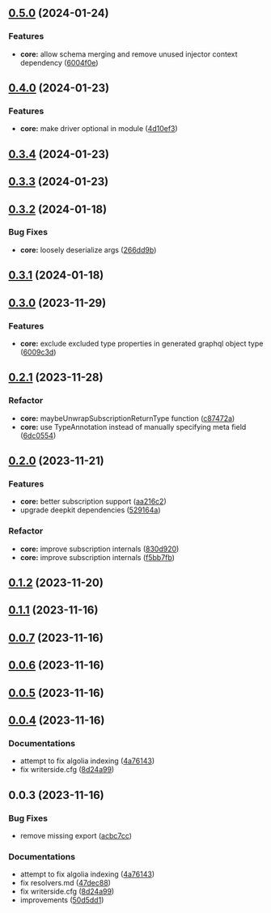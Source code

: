 

## [0.5.0](https://github.com/marcus-sa/deepkit-graphql/compare/core-v0.4.0...core-v0.5.0) (2024-01-24)


### Features

* **core:** allow schema merging and remove unused injector context dependency ([6004f0e](https://github.com/marcus-sa/deepkit-graphql/commit/6004f0e7f20712e289f3d009479ab02b00bd4ce4))

## [0.4.0](https://github.com/marcus-sa/deepkit-graphql/compare/core-v0.3.4...core-v0.4.0) (2024-01-23)


### Features

* **core:** make driver optional in module ([4d10ef3](https://github.com/marcus-sa/deepkit-graphql/commit/4d10ef36f0a6dd9d716ee1debeedb0a1b0f44da5))

## [0.3.4](https://github.com/marcus-sa/deepkit-graphql/compare/core-v0.3.3...core-v0.3.4) (2024-01-23)

## [0.3.3](https://github.com/marcus-sa/deepkit-graphql/compare/core-v0.3.2...core-v0.3.3) (2024-01-23)

## [0.3.2](https://github.com/marcus-sa/deepkit-graphql/compare/core-v0.3.1...core-v0.3.2) (2024-01-18)


### Bug Fixes

* **core:** loosely deserialize args ([266dd9b](https://github.com/marcus-sa/deepkit-graphql/commit/266dd9bca8ae43eb0cb9b1e2a991083a8b3a7978))

## [0.3.1](https://github.com/marcus-sa/deepkit-graphql/compare/core-v0.3.0...core-v0.3.1) (2024-01-18)

## [0.3.0](https://github.com/marcus-sa/deepkit-graphql/compare/core-v0.2.1...core-v0.3.0) (2023-11-29)


### Features

* **core:** exclude excluded type properties in generated graphql object type ([6009c3d](https://github.com/marcus-sa/deepkit-graphql/commit/6009c3d2d4c90658af75f31d6b06af204089be58))

## [0.2.1](https://github.com/marcus-sa/deepkit-graphql/compare/core-v0.2.0...core-v0.2.1) (2023-11-28)


### Refactor

* **core:** maybeUnwrapSubscriptionReturnType function ([c87472a](https://github.com/marcus-sa/deepkit-graphql/commit/c87472af98ab45b730ed0939d807aee94ee75242))
* **core:** use TypeAnnotation instead of manually specifying meta field ([6dc0554](https://github.com/marcus-sa/deepkit-graphql/commit/6dc05546e1b443a4d04bb191539f6369ceed16a9))

## [0.2.0](https://github.com/marcus-sa/deepkit-graphql/compare/core-v0.1.2...core-v0.2.0) (2023-11-21)


### Features

* **core:** better subscription support ([aa216c2](https://github.com/marcus-sa/deepkit-graphql/commit/aa216c220f2a2c030d49263b665a933658982843))
* upgrade deepkit dependencies ([529164a](https://github.com/marcus-sa/deepkit-graphql/commit/529164a3f2dd0088ef4b7b7319ac484e97562312))


### Refactor

* **core:** improve subscription internals ([830d920](https://github.com/marcus-sa/deepkit-graphql/commit/830d9202c90ab2a91889b74da823c948abbede34))
* **core:** improve subscription internals ([f5bb7fb](https://github.com/marcus-sa/deepkit-graphql/commit/f5bb7fbc417c9a34b11ac7909c60f0ffe987e1ab))

## [0.1.2](https://github.com/marcus-sa/deepkit-graphql/compare/core-v0.1.1...core-v0.1.2) (2023-11-20)

## [0.1.1](https://github.com/marcus-sa/deepkit-graphql/compare/core-v0.0.7...core-v0.1.1) (2023-11-16)

## [0.0.7](https://github.com/marcus-sa/deepkit-graphql/compare/core-v0.0.6...core-v0.0.7) (2023-11-16)

## [0.0.6](https://github.com/marcus-sa/deepkit-graphql/compare/core-v0.0.5...core-v0.0.6) (2023-11-16)

## [0.0.5](https://github.com/marcus-sa/deepkit-graphql/compare/core-v0.0.3...core-v0.0.5) (2023-11-16)

## [0.0.4](https://github.com/marcus-sa/deepkit-graphql/compare/core-v0.0.8...core-v0.0.4) (2023-11-16)


### Documentations

* attempt to fix algolia indexing ([4a76143](https://github.com/marcus-sa/deepkit-graphql/commit/4a76143689fa6cabb49148d83bfb425b626315fe))
* fix writerside.cfg ([8d24a99](https://github.com/marcus-sa/deepkit-graphql/commit/8d24a992e4290c4f73b548e8c0012cbaba7cb3ad))

## 0.0.3 (2023-11-16)


### Bug Fixes

* remove missing export ([acbc7cc](https://github.com/marcus-sa/deepkit-graphql/commit/acbc7cca373ffd1ad2ce27ba40847c0fc964b603))


### Documentations

* attempt to fix algolia indexing ([4a76143](https://github.com/marcus-sa/deepkit-graphql/commit/4a76143689fa6cabb49148d83bfb425b626315fe))
* fix resolvers.md ([47dec88](https://github.com/marcus-sa/deepkit-graphql/commit/47dec88b71546684c4532f83a2287c53fbd2d0a2))
* fix writerside.cfg ([8d24a99](https://github.com/marcus-sa/deepkit-graphql/commit/8d24a992e4290c4f73b548e8c0012cbaba7cb3ad))
* improvements ([50d5dd1](https://github.com/marcus-sa/deepkit-graphql/commit/50d5dd1a1ac11cb57d629584cb570176b2d65652))